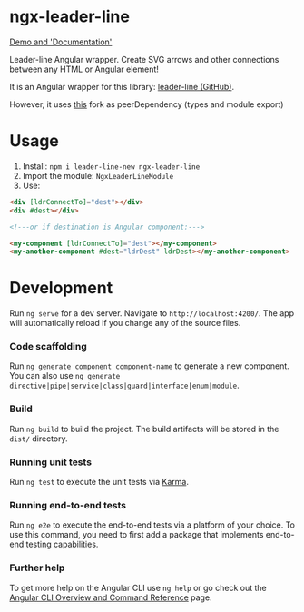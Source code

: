 # ngx-leader-line
[Demo and 'Documentation'](https://antonsimola.github.io/ngx-leader-line/)

Leader-line Angular wrapper. Create SVG arrows and other connections between any HTML or Angular element!

It is an Angular wrapper for this library: [leader-line (GitHub)](https://github.com/anseki/leader-line).

However, it uses [this](https://www.npmjs.com/package/leader-line-new) fork as peerDependency (types and module export)

# Usage

1. Install: `npm i leader-line-new ngx-leader-line`
2. Import the module: `NgxLeaderLineModule`
3. Use: 
```html
<div [ldrConnectTo]="dest"></div>
<div #dest></div>

<!---or if destination is Angular component:--->

<my-component [ldrConnectTo]="dest"></my-component>
<my-another-component #dest="ldrDest" ldrDest></my-another-component>

```

# Development

Run `ng serve` for a dev server. Navigate to `http://localhost:4200/`. The app will automatically reload if you change any of the source files.

### Code scaffolding

Run `ng generate component component-name` to generate a new component. You can also use `ng generate directive|pipe|service|class|guard|interface|enum|module`.

### Build

Run `ng build` to build the project. The build artifacts will be stored in the `dist/` directory.

### Running unit tests

Run `ng test` to execute the unit tests via [Karma](https://karma-runner.github.io).

### Running end-to-end tests

Run `ng e2e` to execute the end-to-end tests via a platform of your choice. To use this command, you need to first add a package that implements end-to-end testing capabilities.

### Further help

To get more help on the Angular CLI use `ng help` or go check out the [Angular CLI Overview and Command Reference](https://angular.io/cli) page.
